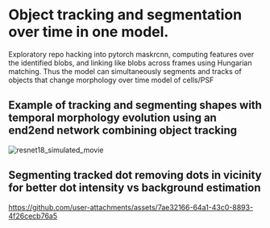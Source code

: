 # Object tracking and segmentation over time in one model.

Exploratory repo hacking into pytorch maskrcnn, computing features over the identified blobs, and linking like blobs across frames using Hungarian matching. Thus the model can simultaneously segments and tracks of objects that change morphology over time model of cells/PSF 

## Example of tracking and segmenting shapes with temporal morphology evolution using an end2end network combining object tracking
![resnet18_simulated_movie](https://github.com/user-attachments/assets/f4944b70-4956-46c7-ac57-45f6c75b58f8)


## Segmenting tracked dot removing dots in vicinity for better dot intensity vs background estimation 
https://github.com/user-attachments/assets/7ae32166-64a1-43c0-8893-4f26cecb76a5

